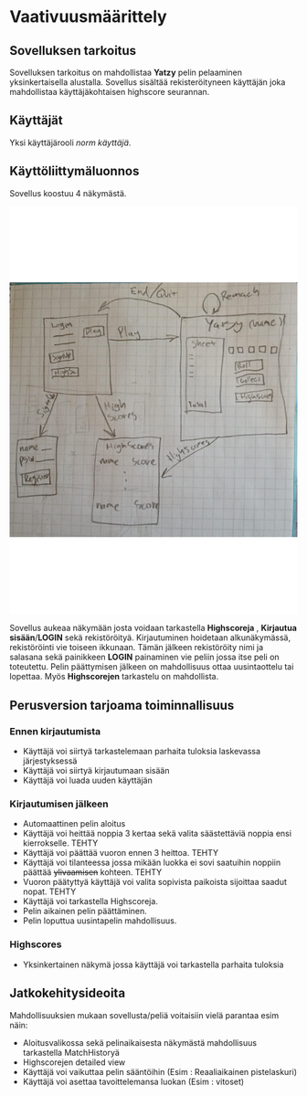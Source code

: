 # Vaativuusmäärittely

## Sovelluksen tarkoitus

Sovelluksen tarkoitus on mahdollistaa **Yatzy** pelin pelaaminen yksinkertaisella alustalla. Sovellus sisältää rekisteröityneen käyttäjän joka mahdollistaa käyttäjäkohtaisen highscore seurannan.

## Käyttäjät

Yksi käyttäjärooli _norm käyttäjä_. 

## Käyttöliittymäluonnos

Sovellus koostuu 4 näkymästä.

![](./kuvat/oikealupnnoskaytliit.png)

Sovellus aukeaa näkymään josta voidaan tarkastella **Highscoreja** , **Kirjautua sisään**/**LOGIN** sekä rekistöröityä. Kirjautuminen hoidetaan alkunäkymässä, rekistöröinti vie toiseen ikkunaan. Tämän jälkeen rekistöröity nimi ja salasana sekä painikkeen **LOGIN** painaminen vie peliin jossa itse peli on toteutettu. Pelin päättymisen jälkeen on mahdollisuus ottaa uusintaottelu tai lopettaa. Myös **Highscorejen** tarkastelu on mahdollista.   

## Perusversion tarjoama toiminnallisuus

### Ennen kirjautumista
- Käyttäjä voi siirtyä tarkastelemaan parhaita tuloksia laskevassa järjestyksessä 
- Käyttäjä voi siirtyä kirjautumaan sisään
- Käyttäjä voi luada uuden käyttäjän


### Kirjautumisen jälkeen
- Automaattinen pelin aloitus
- Käyttäjä voi heittää noppia 3 kertaa sekä valita säästettäviä noppia ensi kierrokselle. TEHTY
- Käyttäjä voi päättää vuoron ennen 3 heittoa. TEHTY
- Käyttäjä voi tilanteessa jossa mikään luokka ei sovi saatuihin noppiin päättää ~~ylivaamisen~~ kohteen. TEHTY
- Vuoron päätyttyä käyttäjä voi valita sopivista paikoista sijoittaa saadut nopat. TEHTY
- Käyttäjä voi tarkastella Highscoreja.
- Pelin aikainen pelin päättäminen.
- Pelin loputtua uusintapelin mahdollisuus.

### Highscores
- Yksinkertainen näkymä jossa käyttäjä voi tarkastella parhaita tuloksia


## Jatkokehitysideoita

Mahdollisuuksien mukaan sovellusta/peliä voitaisiin vielä parantaa esim näin:

- Aloitusvalikossa sekä pelinaikaisesta näkymästä mahdollisuus tarkastella MatchHistoryä 
- Highscorejen detailed view
- Käyttäjä voi vaikuttaa pelin sääntöihin (Esim : Reaaliaikainen pistelaskuri)
- Käyttäjä voi asettaa tavoittelemansa luokan (Esim : vitoset) 
